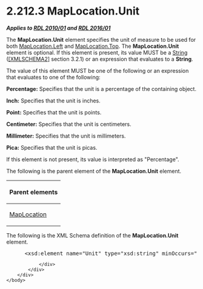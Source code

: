 <html dir="LTR" xmlns:mshelp="http://msdn.microsoft.com/mshelp" xmlns:ddue="http://ddue.schemas.microsoft.com/authoring/2003/5" xmlns:xlink="http://www.w3.org/1999/xlink" xmlns:tool="http://www.microsoft.com/tooltip">
    <head>
        <meta http-equiv="Content-Type" content="text/html; CHARSET=utf-8"></meta>
        <meta name="save" content="history"></meta>
        <title>2.212.3 MapLocation.Unit</title>
        <xml>
            <mshelp:toctitle title="2.212.3 MapLocation.Unit"></mshelp:toctitle>
            <mshelp:rltitle title="[MS-RDL]: MapLocation.Unit"></mshelp:rltitle>
            <mshelp:keyword index="A" term="1bd056ac-60fd-4854-9132-9a6c3c011729"></mshelp:keyword>
            <mshelp:attr name="DCSext.ContentType" value="open specification"></mshelp:attr>
            <mshelp:attr name="AssetID" value="1bd056ac-60fd-4854-9132-9a6c3c011729"></mshelp:attr>
            <mshelp:attr name="TopicType" value="kbRef"></mshelp:attr>
            <mshelp:attr name="DCSext.Title" value="[MS-RDL]: MapLocation.Unit" />
        </xml>
    </head>
    <body>
        <div id="header">
            <h1 class="heading">2.212.3 MapLocation.Unit</h1>
        </div>
        <div id="mainSection">
            <div id="mainBody">
                <div id="allHistory" class="saveHistory"></div>
                <div id="sectionSection0" class="section" name="collapseableSection">
                    

<p><b><i>Applies to </i></b><a href="3428e690-a348-4ec7-8a6a-8efb42d2cdee.htm"><b><i>RDL 2010/01</i></b></a><b><i>
and </i></b><a href="52ce3983-2bfc-4e72-9359-42aaf5fe4509.htm"><b><i>RDL 2016/01</i></b></a></p>

<p>The <b>MapLocation.Unit</b> element specifies the unit of
measure to be used for both <a href="9bc6db86-4b9c-47cb-bfcd-df397851e5cf.htm">MapLocation.Left</a>
and <a href="33b10622-9f8f-4337-a208-dab46bfd6859.htm">MapLocation.Top</a>.
The <b>MapLocation.Unit</b> element is optional. If this element is present,
its value MUST be a <a href="1ed81ef3-a683-45e3-aaad-bd2bbe71bc3d.htm">String</a>
(<a href="https://go.microsoft.com/fwlink/?LinkId=90610">[XMLSCHEMA2]</a>
section 3.2.1) or an expression that evaluates to a <b>String</b>. </p>

<p>The value of this element MUST be one of the following or an
expression that evaluates to one of the following:</p>

<p><b>Percentage:</b> Specifies that the unit is a
percentage of the containing object. </p>

<p><b>Inch:</b> Specifies that the unit is inches.</p>

<p><b>Point:</b> Specifies that the unit is points.</p>

<p><b>Centimeter:</b> Specifies that the unit is
centimeters.</p>

<p><b>Millimeter:</b> Specifies that the unit is
millimeters.</p>

<p><b>Pica:</b> Specifies that the unit is picas.</p>

<p>If this element is not present, its value is interpreted as
&quot;Percentage&quot;.</p>

<p>The following is the parent element of the <b>MapLocation.Unit</b>
element.</p>

<table>
 <thead>
  <tr>
   <th>
   <p>Parent elements</p>
   </th>
  </tr>
 </thead>
 <tr>
  <td>
  <p><a href="5888ec40-7918-47d0-9b80-4d5897124957.htm">MapLocation</a></p>
  </td>
 </tr>
</table>

<p>The following is the XML Schema definition of the <b>MapLocation.Unit</b>
element.</p>

<dl>
<dd>
<div><pre> &lt;xsd:element name=&quot;Unit&quot; type=&quot;xsd:string&quot; minOccurs=&quot;0&quot; /&gt;
</pre></div>
</dd></dl>


                </div>
            </div>
        </div>
    </body>
</html>